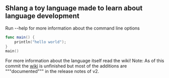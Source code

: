 ## Shlang a toy language made to learn about language development
Run --help for more information about the command line options

```swift
func main() {
    println("hello world");
}
main()
```
For more information about the language itself read the wiki!
Note: As of this commit the [wiki](https://github.com/Shidoengie/Shlang-Rust/wiki) is unfinished but most of the additions are """documented""" in the release notes of v2.
